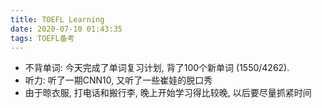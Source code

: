 ```yaml
---
title: TOEFL Learning
date: 2020-07-10 01:43:35
tags: TOEFL备考
---
```


* 不背单词: 今天完成了单词复习计划, 背了100个新单词 (1550/4262).
* 听力: 听了一期CNN10, 又听了一些崔娃的脱口秀
* 由于晾衣服, 打电话和搬行李, 晚上开始学习得比较晚, 以后要尽量抓紧时间